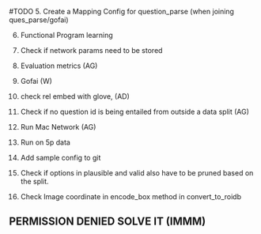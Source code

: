 #TODO
5. Create a Mapping Config for question_parse (when joining ques_parse/gofai)

6. Functional Program learning
7. Check if network params need to be stored

13. Evaluation metrics (AG)
14. Gofai (W)
15. check rel embed with glove, (AD)
16. Check if no question id is being entailed from outside a data split (AG)
17. Run Mac Network (AG)
18. Run on 5p data
19. Add sample config to git
21. Check if options in plausible and valid also have to be pruned based on the split.
22. Check Image coordinate in encode_box method in convert_to_roidb	

## PERMISSION DENIED SOLVE IT (IMMM)